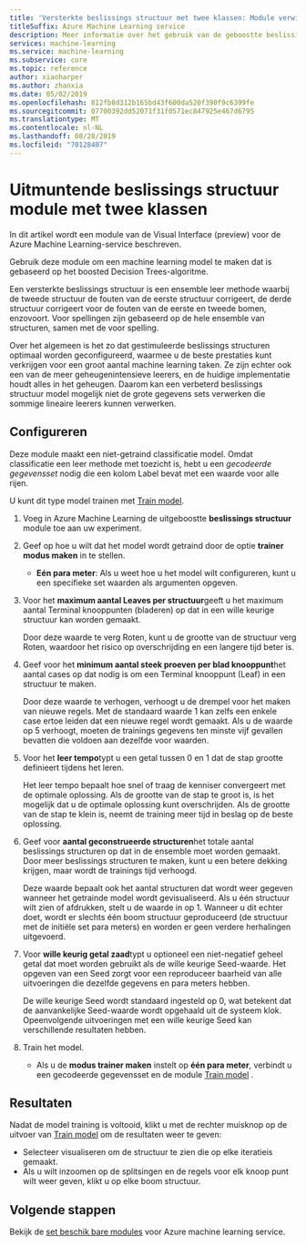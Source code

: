 ```yaml
---
title: 'Versterkte beslissings structuur met twee klassen: Module verwijzing'
titleSuffix: Azure Machine Learning service
description: Meer informatie over het gebruik van de geboostte beslissings structuur module met twee klassen in Azure Machine Learning service om een machine learning model te maken dat is gebaseerd op het gestimuleerde beslissings structuren algoritme.
services: machine-learning
ms.service: machine-learning
ms.subservice: core
ms.topic: reference
author: xiaoharper
ms.author: zhanxia
ms.date: 05/02/2019
ms.openlocfilehash: 812fb8d312b165bd43f600da520f390f9c6399fe
ms.sourcegitcommit: 07700392dd52071f31f0571ec847925e467d6795
ms.translationtype: MT
ms.contentlocale: nl-NL
ms.lasthandoff: 08/28/2019
ms.locfileid: "70128407"
---
```

# <a name="two-class-boosted-decision-tree-module"></a>Uitmuntende beslissings structuur module met twee klassen

In dit artikel wordt een module van de Visual Interface (preview) voor de Azure Machine Learning-service beschreven.

Gebruik deze module om een machine learning model te maken dat is gebaseerd op het boosted Decision Trees-algoritme. 

Een versterkte beslissings structuur is een ensemble leer methode waarbij de tweede structuur de fouten van de eerste structuur corrigeert, de derde structuur corrigeert voor de fouten van de eerste en tweede bomen, enzovoort.  Voor spellingen zijn gebaseerd op de hele ensemble van structuren, samen met de voor spelling.
  
Over het algemeen is het zo dat gestimuleerde beslissings structuren optimaal worden geconfigureerd, waarmee u de beste prestaties kunt verkrijgen voor een groot aantal machine learning taken. Ze zijn echter ook een van de meer geheugenintensieve leerers, en de huidige implementatie houdt alles in het geheugen. Daarom kan een verbeterd beslissings structuur model mogelijk niet de grote gegevens sets verwerken die sommige lineaire leerers kunnen verwerken.

## <a name="how-to-configure"></a>Configureren

Deze module maakt een niet-getraind classificatie model. Omdat classificatie een leer methode met toezicht is, hebt u een *gecodeerde gegevensset* nodig die een kolom Label bevat met een waarde voor alle rijen.

U kunt dit type model trainen met [Train model](././train-model.md). 

1.  Voeg in Azure Machine Learning de uitgeboostte **beslissings structuur** module toe aan uw experiment.
  
2.  Geef op hoe u wilt dat het model wordt getraind door de optie **trainer modus maken** in te stellen.
  
    + **Eén para meter**: Als u weet hoe u het model wilt configureren, kunt u een specifieke set waarden als argumenten opgeven.
  
  
3.  Voor het **maximum aantal Leaves per structuur**geeft u het maximum aantal Terminal knooppunten (bladeren) op dat in een wille keurige structuur kan worden gemaakt.
  
     Door deze waarde te verg Roten, kunt u de grootte van de structuur verg Roten, waardoor het risico op overschrijding en een langere tijd beter is.
  
4.  Geef voor het **minimum aantal steek proeven per blad knooppunt**het aantal cases op dat nodig is om een Terminal knooppunt (Leaf) in een structuur te maken.  
  
     Door deze waarde te verhogen, verhoogt u de drempel voor het maken van nieuwe regels. Met de standaard waarde 1 kan zelfs een enkele case ertoe leiden dat een nieuwe regel wordt gemaakt. Als u de waarde op 5 verhoogt, moeten de trainings gegevens ten minste vijf gevallen bevatten die voldoen aan dezelfde voor waarden.
  
5.  Voor het **leer tempo**typt u een getal tussen 0 en 1 dat de stap grootte definieert tijdens het leren.  
  
     Het leer tempo bepaalt hoe snel of traag de kenniser convergeert met de optimale oplossing. Als de grootte van de stap te groot is, is het mogelijk dat u de optimale oplossing kunt overschrijden. Als de grootte van de stap te klein is, neemt de training meer tijd in beslag op de beste oplossing.
  
6.  Geef voor **aantal geconstrueerde structuren**het totale aantal beslissings structuren op dat in de ensemble moet worden gemaakt. Door meer beslissings structuren te maken, kunt u een betere dekking krijgen, maar wordt de trainings tijd verhoogd.
  
     Deze waarde bepaalt ook het aantal structuren dat wordt weer gegeven wanneer het getrainde model wordt gevisualiseerd. Als u één structuur wilt zien of afdrukken, stelt u de waarde in op 1. Wanneer u dit echter doet, wordt er slechts één boom structuur geproduceerd (de structuur met de initiële set para meters) en worden er geen verdere herhalingen uitgevoerd.
  
7.  Voor **wille keurig getal zaad**typt u optioneel een niet-negatief geheel getal dat moet worden gebruikt als de wille keurige Seed-waarde. Het opgeven van een Seed zorgt voor een reproduceer baarheid van alle uitvoeringen die dezelfde gegevens en para meters hebben.  
  
     De wille keurige Seed wordt standaard ingesteld op 0, wat betekent dat de aanvankelijke Seed-waarde wordt opgehaald uit de systeem klok.  Opeenvolgende uitvoeringen met een wille keurige Seed kan verschillende resultaten hebben.
  

9. Train het model.
  
    + Als u de **modus trainer maken** instelt op **één para meter**, verbindt u een gecodeerde gegevensset en de module [Train model](./train-model.md) .  
  
   
## <a name="results"></a>Resultaten

Nadat de model training is voltooid, klikt u met de rechter muisknop op de uitvoer van [Train model](./train-model.md) om de resultaten weer te geven:

+ Selecteer visualiseren om de structuur te zien die op elke iteratieis gemaakt. 
+ Als u wilt inzoomen op de splitsingen en de regels voor elk knoop punt wilt weer geven, klikt u op elke boom structuur.


## <a name="next-steps"></a>Volgende stappen

Bekijk de [set beschik bare modules](module-reference.md) voor Azure machine learning service. 